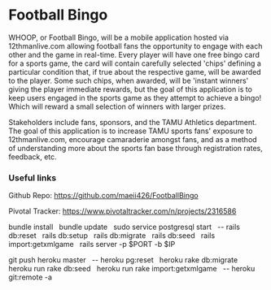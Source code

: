 # Football Bingo
WHOOP, or Football Bingo, will be a mobile application hosted via 12thmanlive.com allowing football fans the opportunity to engage with each other and the game in real-time. Every player will have one free bingo card for a sports game, the card will contain carefully selected 'chips' defining a particular condition that, if true about the respective game, will be awarded to the player. Some such chips, when awarded, will be 'instant winners' giving the player immediate rewards, but the goal of this application is to keep users engaged in the sports game as they attempt to achieve a bingo! Which will reward a small selection of winners with larger prizes.

Stakeholders include fans, sponsors, and the TAMU Athletics department. The goal of this application is to increase TAMU sports fans' exposure to 12thmanlive.com, encourage camaraderie amongst fans, and as a method of understanding more about the sports fan base through registration rates, feedback, etc.

### Useful links
Github Repo: https://github.com/maeii426/FootballBingo

Pivotal Tracker: https://www.pivotaltracker.com/n/projects/2316586


bundle install&nbsp;&nbsp;
bundle update&nbsp;&nbsp;
sudo service postgresql start&nbsp;&nbsp;
-- rails db:reset&nbsp;&nbsp;
rails db:setup&nbsp;&nbsp;
rails db:migrate&nbsp;&nbsp;
rails db:seed&nbsp;&nbsp;
rails import:getxmlgame&nbsp;&nbsp;
rails server -p $PORT -b $IP&nbsp;&nbsp;


git push heroku master&nbsp;&nbsp;
--  heroku pg:reset&nbsp;&nbsp;
heroku rake db:migrate&nbsp;&nbsp;
heroku run rake db:seed&nbsp;&nbsp;
heroku run rake import:getxmlgame&nbsp;&nbsp;
-- heroku git:remote -a&nbsp;&nbsp;
